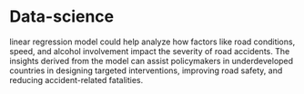 # Data-science
 linear regression model could help analyze how factors like road conditions, speed, and alcohol involvement impact the severity of road accidents. The insights derived from the model can assist policymakers in underdeveloped countries in designing targeted interventions, improving road safety, and reducing accident-related fatalities.
